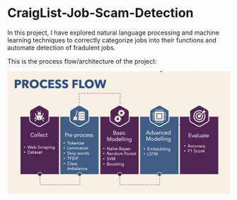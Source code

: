 # CraigList-Job-Scam-Detection
In this project, I have explored natural language processing and machine learning techniques to correctly categorize jobs into their functions and automate detection of fradulent jobs.

This is the process flow/architecture of the project:

![alt text](https://github.com/sgoyanka10/CraigList-Job-Scam-Detection/blob/main/Other/process_flow.png)
